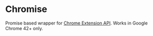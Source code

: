 # Chromise

Promise based wrapper for [Chrome Extension API](https://developer.chrome.com/extensions/api_index).
Works in Google Chrome 42+ only.
